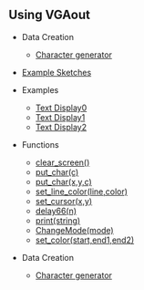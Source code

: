 ## Using VGAout ##

  * Data Creation
    * [Character generator](CharaGene.md)

  * [Example Sketches](ExSketches.md)
  * Examples
    * [Text Display0](Example_for_Text_Display.md)
    * [Text Display1](Example1.md)
    * [Text Display2](Example2.md)
  * Functions
    * [clear\_screen()](ClearScreen.md)
    * [put\_char(c)](PutChar.md)
    * [put\_char(x,y,c)](PutChar.md)
    * [set\_line\_color(line,color)](SetLineColor.md)
    * [set\_cursor(x,y)](SetCursor.md)
    * [delay66(n)](Delay66.md)
    * [print(string)](Print.md)
    * [ChangeMode(mode)](ChangeMode.md)
    * [set\_color(start,end1,end2)](SetColor.md)

  * Data Creation
    * [Character generator](CharaGene.md)